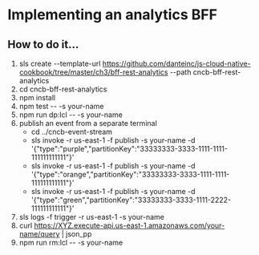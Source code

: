 # Implementing an analytics BFF

## How to do it...
1. sls create --template-url https://github.com/danteinc/js-cloud-native-cookbook/tree/master/ch3/bff-rest-analytics --path cncb-bff-rest-analytics
2. cd cncb-bff-rest-analytics
3. npm install
4. npm test -- -s your-name
5. npm run dp:lcl -- -s your-name
6. publish an event from a separate terminal
   * cd ../cncb-event-stream
   * sls invoke -r us-east-1 -f publish -s your-name -d '{"type":"purple","partitionKey":"33333333-3333-1111-1111-111111111111"}'
   * sls invoke -r us-east-1 -f publish -s your-name -d '{"type":"orange","partitionKey":"33333333-3333-1111-1111-111111111111"}'
   * sls invoke -r us-east-1 -f publish -s your-name -d '{"type":"green","partitionKey":"33333333-3333-1111-2222-111111111111"}'
7. sls logs -f trigger -r us-east-1 -s your-name
8. curl https://XYZ.execute-api.us-east-1.amazonaws.com/your-name/query | json_pp
9. npm run rm:lcl -- -s your-name
